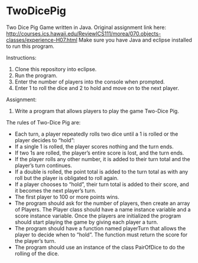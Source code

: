 # TwoDicePig
Two Dice Pig Game written in Java.
Original assignment link here: http://courses.ics.hawaii.edu/ReviewICS111/morea/070.objects-classes/experience-H07.html
Make sure you have Java and eclipse installed to run this program.

Instructions:

1) Clone this repository into eclipse.
2) Run the program.
3) Enter the number of players into the console when prompted.
4) Enter 1 to roll the dice and 2 to hold and move on to the next player.


Assignment:

1) Write a program that allows players to play the game Two-Dice Pig.

The rules of Two-Dice Pig are:

- Each turn, a player repeatedly rolls two dice until a 1 is rolled or the player decides to “hold”:
- If a single 1 is rolled, the player scores nothing and the turn ends.
- If two 1s are rolled, the player’s entire score is lost, and the turn ends.
- If the player rolls any other number, it is added to their turn total and the player’s turn continues.
- If a double is rolled, the point total is added to the turn total as with any roll but the player is obligated to roll again.
- If a player chooses to “hold”, their turn total is added to their score, and it becomes the next player’s turn.
- The first player to 100 or more points wins.
- The program should ask for the number of players, then create an array of Players. The Player class should have a name instance variable and a score instance variable. Once the players are initialized the program should start playing the game by giving each player a turn.
- The program should have a function named playerTurn that allows the player to decide when to “hold”. The function must return the score for the player’s turn.
- The program should use an instance of the class PairOfDice to do the rolling of the dice. 
